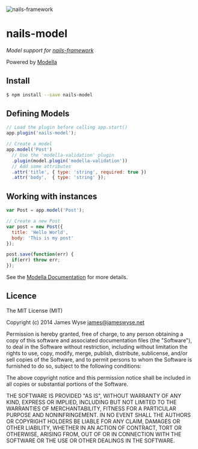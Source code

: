 ![nails-framework](https://f.cloud.github.com/assets/1144357/2225403/4529567e-9a8d-11e3-80a4-23ba637b5f26.png)

# nails-model
*Model support for [nails-framework](http://ghub.io/nails-framework)*

Powered by [Modella](http://ghub.io/modella)

## Install
```bash
$ npm install --save nails-model
```

## Defining Models
```javascript
// Load the plugin before calling app.start()
app.plugin('nails-model');

// Create a model
app.model('Post')
  // Use the 'modella-validation' plugin
  .plugin(model.plugin('modella-validation'))
  // Add some attributes
  .attr('title', { type: 'string', required: true })
  .attr('body',  { type: 'string' });
```

## Working with instances
```javascript
var Post = app.model('Post');

// Create a new Post
var post = new Post({
  title: 'Hello World',
  body: 'This is my post'
});

post.save(function(err) {
  if(err) throw err;
});
```

See the [Modella Documentation](https://github.com/modella/modella#modella-) for more details.

## Licence

The MIT License (MIT)

Copyright (c) 2014 James Wyse <james@jameswyse.net>

Permission is hereby granted, free of charge, to any person obtaining a copy of
this software and associated documentation files (the "Software"), to deal in
the Software without restriction, including without limitation the rights to
use, copy, modify, merge, publish, distribute, sublicense, and/or sell copies of
the Software, and to permit persons to whom the Software is furnished to do so,
subject to the following conditions:

The above copyright notice and this permission notice shall be included in all
copies or substantial portions of the Software.

THE SOFTWARE IS PROVIDED "AS IS", WITHOUT WARRANTY OF ANY KIND, EXPRESS OR
IMPLIED, INCLUDING BUT NOT LIMITED TO THE WARRANTIES OF MERCHANTABILITY, FITNESS
FOR A PARTICULAR PURPOSE AND NONINFRINGEMENT. IN NO EVENT SHALL THE AUTHORS OR
COPYRIGHT HOLDERS BE LIABLE FOR ANY CLAIM, DAMAGES OR OTHER LIABILITY, WHETHER
IN AN ACTION OF CONTRACT, TORT OR OTHERWISE, ARISING FROM, OUT OF OR IN
CONNECTION WITH THE SOFTWARE OR THE USE OR OTHER DEALINGS IN THE SOFTWARE.
